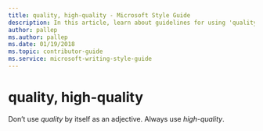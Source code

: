 ```yaml
---
title: quality, high-quality - Microsoft Style Guide
description: In this article, learn about guidelines for using 'quality' or 'high-quality' in Microsoft documents.
author: pallep
ms.author: pallep
ms.date: 01/19/2018
ms.topic: contributor-guide
ms.service: microsoft-writing-style-guide
---
```


# quality, high-quality

Don’t use *quality* by itself as an adjective. Always use *high-quality*.
